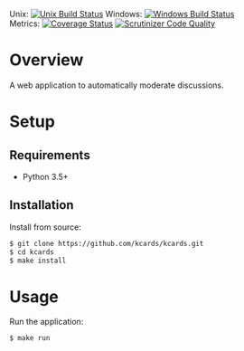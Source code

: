 Unix: [![Unix Build Status](http://img.shields.io/travis/kcards/kcards/master.svg)](https://travis-ci.org/kcards/kcards) Windows: [![Windows Build Status](https://img.shields.io/appveyor/ci/kcards/kcards/master.svg)](https://ci.appveyor.com/project/kcards/kcards)<br>Metrics: [![Coverage Status](http://img.shields.io/coveralls/kcards/kcards/master.svg)](https://coveralls.io/r/kcards/kcards) [![Scrutinizer Code Quality](http://img.shields.io/scrutinizer/g/kcards/kcards.svg)](https://scrutinizer-ci.com/g/kcards/kcards/?branch=master)

# Overview

A web application to automatically moderate discussions.

# Setup

## Requirements

* Python 3.5+

## Installation

Install from source:

```sh
$ git clone https://github.com/kcards/kcards.git
$ cd kcards
$ make install
```

# Usage

Run the application:

```sh
$ make run
```
